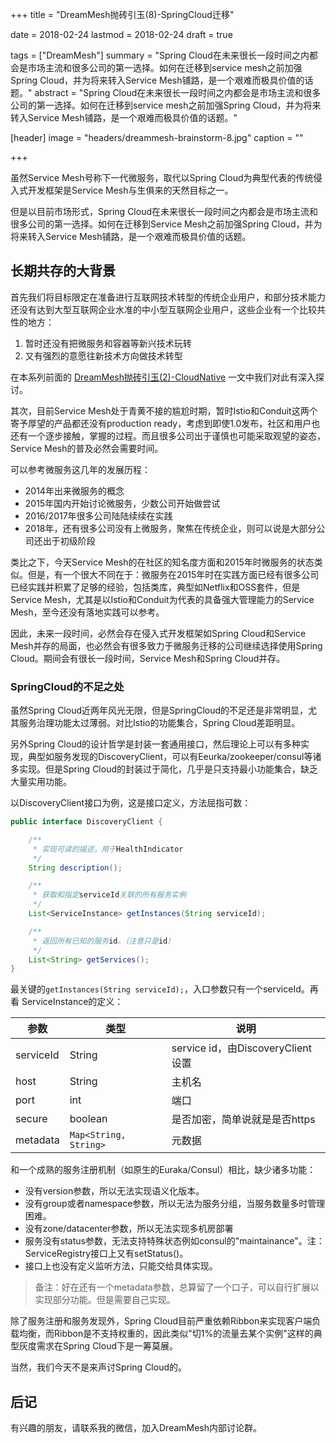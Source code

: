+++
title = "DreamMesh抛砖引玉(8)-SpringCloud迁移"

date = 2018-02-24
lastmod = 2018-02-24
draft = true

tags = ["DreamMesh"]
summary = "Spring Cloud在未来很长一段时间之内都会是市场主流和很多公司的第一选择。如何在迁移到service mesh之前加强Spring Cloud，并为将来转入Service Mesh铺路，是一个艰难而极具价值的话题。"
abstract = "Spring Cloud在未来很长一段时间之内都会是市场主流和很多公司的第一选择。如何在迁移到service mesh之前加强Spring Cloud，并为将来转入Service Mesh铺路，是一个艰难而极具价值的话题。"

[header]
image = "headers/dreammesh-brainstorm-8.jpg"
caption = ""

+++

虽然Service Mesh号称下一代微服务，取代以Spring Cloud为典型代表的传统侵入式开发框架是Service Mesh与生俱来的天然目标之一。

但是以目前市场形式，Spring Cloud在未来很长一段时间之内都会是市场主流和很多公司的第一选择。如何在迁移到Service Mesh之前加强Spring Cloud，并为将来转入Service Mesh铺路，是一个艰难而极具价值的话题。

## 长期共存的大背景

首先我们将目标限定在准备进行互联网技术转型的传统企业用户，和部分技术能力还没有达到大型互联网企业水准的中小型互联网企业用户，这些企业有一个比较共性的地方：

1. 暂时还没有把微服务和容器等新兴技术玩转
2. 又有强烈的意愿往新技术方向做技术转型

在本系列前面的 [DreamMesh抛砖引玉(2)-CloudNative](201802-dreammesh-brainstorm-cloudnative/) 一文中我们对此有深入探讨。

其次，目前Service Mesh处于青黄不接的尴尬时期，暂时Istio和Conduit这两个寄予厚望的产品都还没有production ready，考虑到即使1.0发布，社区和用户也还有一个逐步接触，掌握的过程。而且很多公司出于谨慎也可能采取观望的姿态，Service Mesh的普及必然会需要时间。

可以参考微服务这几年的发展历程：

- 2014年出来微服务的概念
- 2015年国内开始讨论微服务，少数公司开始做尝试
- 2016/2017年很多公司陆陆续续在实践
- 2018年，还有很多公司没有上微服务，聚焦在传统企业，则可以说是大部分公司还出于初级阶段

类比之下，今天Service Mesh的在社区的知名度方面和2015年时微服务的状态类似。但是，有一个很大不同在于：微服务在2015年时在实践方面已经有很多公司已经实践并积累了足够的经验，包括类库，典型如Netflix和OSS套件，但是Service Mesh，尤其是以Istio和Conduit为代表的具备强大管理能力的Service Mesh，至今还没有落地实践可以参考。

因此，未来一段时间，必然会存在侵入式开发框架如Spring Cloud和Service Mesh并存的局面，也必然会有很多致力于微服务迁移的公司继续选择使用Spring Cloud。期间会有很长一段时间，Service Mesh和Spring Cloud并存。

### SpringCloud的不足之处

虽然Spring Cloud近两年风光无限，但是SpringCloud的不足还是非常明显，尤其服务治理功能太过薄弱。对比Istio的功能集合，Spring Cloud差距明显。

另外Spring Cloud的设计哲学是封装一套通用接口，然后理论上可以有多种实现，典型如服务发现的DiscoveryClient，可以有Eeurka/zookeeper/consul等诸多实现。但是Spring Cloud的封装过于简化，几乎是只支持最小功能集合，缺乏大量实用功能。

以DiscoveryClient接口为例，这是接口定义，方法屈指可数：

```java
public interface DiscoveryClient {

    /**
     * 实现可读的描述，用于HealthIndicator
     */
    String description();

    /**
     * 获取和指定serviceId关联的所有服务实例
     */
    List<ServiceInstance> getInstances(String serviceId);

    /**
     * 返回所有已知的服务id。（注意只是id）
     */
    List<String> getServices();
}
```

最关键的`getInstances(String serviceId);`，入口参数只有一个serviceId。再看
ServiceInstance的定义：

| 参数 | 类型 | 说明 |
|--------|--------|--------|
|    serviceId    |    String    |   service id，由DiscoveryClient设置     |
|    host    |    String    |    主机名    |
|    port    |    int    |    端口    |
|    secure    |    boolean    |    是否加密，简单说就是是否https    |
|    metadata    |    `Map<String, String>`    |    元数据    |

和一个成熟的服务注册机制（如原生的Euraka/Consul）相比，缺少诸多功能：

- 没有version参数，所以无法实现语义化版本。
- 没有group或者namespace参数，所以无法为服务分组，当服务数量多时管理困难。
- 没有zone/datacenter参数，所以无法实现多机房部署
- 服务没有status参数，无法支持特殊状态例如consul的"maintainance"。注：ServiceRegistry接口上又有setStatus()。
- 接口上也没有定义监听方法，只能交给具体实现。

> 备注：好在还有一个metadata参数，总算留了一个口子，可以自行扩展以实现部分功能。但是需要自己实现。

除了服务注册和服务发现外，Spring Cloud目前严重依赖Ribbon来实现客户端负载均衡，而Ribbon是不支持权重的，因此类似"切1%的流量去某个实例"这样的典型灰度需求在Spring Cloud下是一筹莫展。

当然，我们今天不是来声讨Spring Cloud的。

## 后记

有兴趣的朋友，请联系我的微信，加入DreamMesh内部讨论群。
